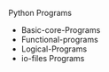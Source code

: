 Python Programs
 - Basic-core-Programs
 - Functional-programs
 - Logical-Programs
 - io-files Programs
 
